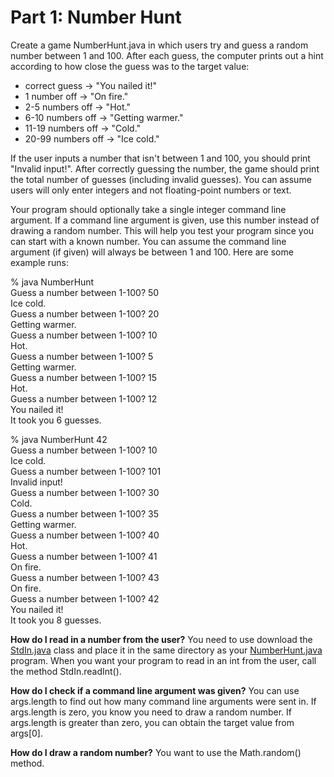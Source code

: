 # Part 1: Number Hunt  

Create a game NumberHunt.java in which users try and guess a random number between 1 and 100. After each guess, the computer prints out a hint according to how close the guess was to the target value:  
* correct guess -> "You nailed it!"  
* 1 number off -> "On fire."  
* 2-5 numbers off -> "Hot."  
* 6-10 numbers off -> "Getting warmer."  
* 11-19 numbers off -> "Cold."  
* 20-99 numbers off -> "Ice cold."  

If the user inputs a number that isn't between 1 and 100, you should print "Invalid input!". After correctly guessing the number, the game should print the total number of guesses (including invalid guesses). You can assume users will only enter integers and not floating-point numbers or text.  

Your program should optionally take a single integer command line argument. If a command line argument is given, use this number instead of drawing a random number. This will help you test your program since you can start with a known number. You can assume the command line argument (if given) will always be between 1 and 100. Here are some example runs:  

% java NumberHunt  
Guess a number between 1-100? 50  
Ice cold.  
Guess a number between 1-100? 20  
Getting warmer.  
Guess a number between 1-100? 10  
Hot.  
Guess a number between 1-100? 5  
Getting warmer.  
Guess a number between 1-100? 15  
Hot.  
Guess a number between 1-100? 12  
You nailed it!  
It took you 6 guesses.  

% java NumberHunt 42  
Guess a number between 1-100? 10  
Ice cold.  
Guess a number between 1-100? 101  
Invalid input!  
Guess a number between 1-100? 30  
Cold.  
Guess a number between 1-100? 35  
Getting warmer.  
Guess a number between 1-100? 40  
Hot.  
Guess a number between 1-100? 41  
On fire.  
Guess a number between 1-100? 43  
On fire.  
Guess a number between 1-100? 42  
You nailed it!  
It took you 8 guesses.  

**How do I read in a number from the user?** You need to use download the [StdIn.java](StdIn.java) class and place it in the same directory as your [NumberHunt.java](NumberHunt.java) program. When you want your program to read in an int from the user, call the method StdIn.readInt().

**How do I check if a command line argument was given?** You can use args.length to find out how many command line arguments were sent in. If args.length is zero, you know you need to draw a random number. If args.length is greater than zero, you can obtain the target value from args[0].  

**How do I draw a random number?** You want to use the Math.random() method.  
